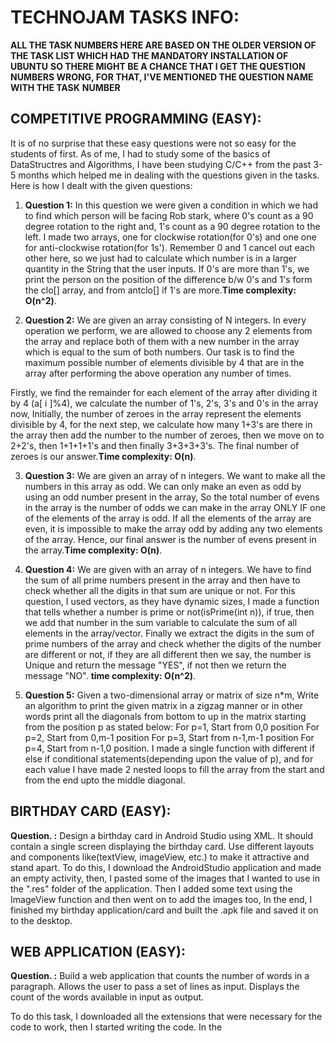 # TECHNOJAM TASKS INFO:

**ALL THE TASK NUMBERS HERE ARE BASED ON THE OLDER VERSION OF THE TASK LIST WHICH HAD THE MANDATORY INSTALLATION OF UBUNTU**
**SO THERE MIGHT BE A CHANCE THAT I GET THE QUESTION NUMBERS WRONG, FOR THAT, I'VE MENTIONED THE QUESTION NAME WITH THE TASK**
**NUMBER**

## COMPETITIVE PROGRAMMING (EASY):
It is of no surprise that these easy questions were not so easy for the students of first. As of me, I had to study
some of the basics of DataStructres and Algorithms, I have been studying C/C++ from the past 3-5 months which helped
me in dealing with the questions given in the tasks. Here is how I dealt with the given questions:

1. **Question 1:** In this question we were given a condition in which we had to find which person will be facing 
Rob stark, where 0's count as a 90 degree rotation to the right and, 1's count as a 90 degree rotation to the left.
I made two arrays, one for clockwise rotation(for 0's) and one one for anti-clockwise rotation(for 1s'). Remember 
0 and 1 cancel out each other here, so we just had to calculate which number is in a larger quantity in the String 
that the user inputs. If 0's are more than 1's, we print the person on the position of the difference b/w 0's and 
1's form the clo[] array, and from antclo[] if 1's are more.**Time complexity: O(n^2)**.

2. **Question 2:** We are given an array consisting of N integers. In every operation we perform, we are allowed
to choose any 2 elements from the array and replace both of them with a new number in the array which is equal
to the sum of both numbers. Our task is to find the maximum possible number of elements divisible by 4 that are
in the array after performing the above operation any number of times.

Firstly, we find the remainder for each element of the array after dividing it by 4 (a[ i ]%4), we calculate the
number of 1's, 2's, 3's and 0's in the array now, Initially, the number of zeroes in the array represent the 
elements divisible by 4, for the next step, we calculate how many 1+3's are there in the array then add the number
to the number of zeroes, then we move on to 2+2's, then 1+1+1+1's and then finally 3+3+3+3's. The final number of 
zeroes is our answer.**Time complexity: O(n)**.

3. **Question 3:** We are given an array of n integers. We want to make all the numbers in this array as odd. We
can only make an even as odd by using an odd number present in the array, So the total number of evens in the array
is the number of odds we can make in the array ONLY IF one of the elements of the array is odd. If all the elements
of the array are even, it is impossible to make the array odd by adding any two elements of the array. Hence, our
final answer is the number of evens present in the array.**Time complexity: O(n)**.

4. **Question 4:** We are given with an array of n integers. We have to find the sum of all prime numbers present
in the array and then have to check whether all the digits in that sum are unique or not. For this question, I used
vectors, as they have dynamic sizes, I made a function that tells whether a number is prime or not(isPrime(int n)),
if true, then we add that number in the sum variable to calculate the sum of all elements in the array/vector.
Finally we extract the digits in the sum of prime numbers of the array and check whether the digits of the number 
are different or not, if they are all different then we say, the number is Unique and return the message "YES", if
not then we return the message "NO". **time complexity: O(n^2)**.

5. **Question 5:** Given a two-dimensional array or matrix of size n*m, Write an algorithm to print the given matrix
in a zigzag manner or in other words print all the diagonals from bottom to up in the matrix starting from the
position p as stated below: For p=1, Start from 0,0 position For p=2, Start from 0,m-1 position For p=3,
Start from n-1,m-1 position For p=4, Start from n-1,0 position. I made a single function with different if else if
conditional statements(depending upon the value of p), and for each value I have made 2 nested loops to fill the 
array from the start and from the end upto the middle diagonal.

## BIRTHDAY CARD (EASY):

**Question. :** Design a birthday card in Android Studio using XML. ​It should contain a single screen displaying 
the birthday card. Use different layouts and components like(textView, imageView, etc.) to make it attractive and
stand apart.
To do this, I download the AndroidStudio application and made an empty activity, then, I pasted some of the images
that I wanted to use in the ".res" folder of the application. Then I added some text using the ImageView function
and then went on to add the images too, In the end, I finished my birthday application/card and built the .apk file
and saved it on to the desktop.

## WEB APPLICATION <HTML> (EASY):

**Question. :** Build a web application that counts the number of words in a paragraph. ​Allows the user to pass a set
of lines as input. ​Displays the count of the words available in input as output.

To do this task, I downloaded all the extensions that were necessary for the code to work, then I started writing the code.
In the <style> tag I wrote the code for the design of the text area and the button. I attached a function countwords() with 
the button which calculates the number of words in the paragraph. In the <script> tag, I wrote the function countwords() to
print the number of words in the alert box of the browser with .match(//g) function which made an array of words, and in the 
end I printed the length of that array with .length() function, which in the end is the number of words in the paragraph.